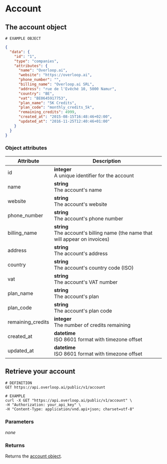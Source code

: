 # Account
## The account object
```
# EXAMPLE OBJECT
```

```json
{
  "data": {
    "id": "1",
    "type": "companies",
    "attributes": {
      "name": "Overloop.ai",
      "website": "https://overloop.ai",
      "phone_number": "",
      "billing_name": "Overloop.ai SRL",
      "address": "rue de l'Evêché 10, 5000 Namur",
      "country": "BE",
      "vat": "BE0645917753",
      "plan_name": "5K Credits",
      "plan_code": "monthly_credits_5k",
      "remaining_credits": 4999,
      "created_at": "2015-08-15T16:48:46+02:00",
      "updated_at": "2016-11-25T12:40:46+01:00"
    }
  }
}
```

### Object attributes
Attribute | Description
--------- | -----------
id | **integer** <br />A unique identifier for the account
name | **string** <br />The account's name
website | **string** <br />The account's website
phone_number | **string** <br />The account's phone number
billing_name | **string** <br />The account's billing name (the name that will appear on invoices)
address | **string** <br />The account's address
country | **string** <br />The account's country code (ISO)
vat | **string** <br />The account's VAT number
plan_name | **string** <br />The account's plan
plan_code | **string** <br />The account's plan code
remaining_credits | **integer** <br />The number of credits remaining
created_at | **datetime** <br />ISO 8601 format with timezone offset
updated_at | **datetime** <br />ISO 8601 format with timezone offset

## Retrieve your account
```shell
# DEFINITION
GET https://api.overloop.ai/public/v1/account

# EXAMPLE
curl -X GET "https://api.overloop.ai/public/v1/account" \
-H "Authorization: your_api_key" \
-H "Content-Type: application/vnd.api+json; charset=utf-8"
```

### Parameters
*none*

### Returns
Returns the [account object](#the-account-object).
